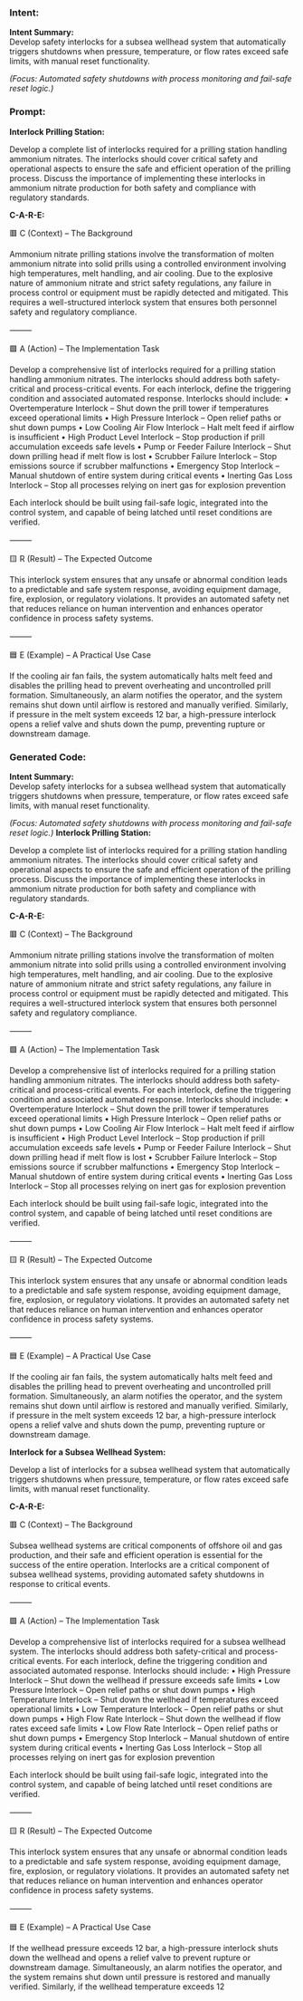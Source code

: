 ### Intent:
**Intent Summary:**  
Develop safety interlocks for a subsea wellhead system that automatically triggers shutdowns when pressure, temperature, or flow rates exceed safe limits, with manual reset functionality.  

*(Focus: Automated safety shutdowns with process monitoring and fail-safe reset logic.)*

### Prompt:
**Interlock Prilling Station:**

Develop a complete list of interlocks required for a prilling station handling ammonium nitrates. The interlocks should cover critical safety and operational aspects to ensure the safe and efficient operation of the prilling process. Discuss the importance of implementing these interlocks in ammonium nitrate production for both safety and compliance with regulatory standards.

**C-A-R-E:**

🟥 C (Context) – The Background

Ammonium nitrate prilling stations involve the transformation of molten ammonium nitrate into solid prills using a controlled environment involving high temperatures, melt handling, and air cooling. Due to the explosive nature of ammonium nitrate and strict safety regulations, any failure in process control or equipment must be rapidly detected and mitigated. This requires a well-structured interlock system that ensures both personnel safety and regulatory compliance.

⸻

🟩 A (Action) – The Implementation Task

Develop a comprehensive list of interlocks required for a prilling station handling ammonium nitrates. The interlocks should address both safety-critical and process-critical events. For each interlock, define the triggering condition and associated automated response. Interlocks should include:
	•	Overtemperature Interlock – Shut down the prill tower if temperatures exceed operational limits
	•	High Pressure Interlock – Open relief paths or shut down pumps
	•	Low Cooling Air Flow Interlock – Halt melt feed if airflow is insufficient
	•	High Product Level Interlock – Stop production if prill accumulation exceeds safe levels
	•	Pump or Feeder Failure Interlock – Shut down prilling head if melt flow is lost
	•	Scrubber Failure Interlock – Stop emissions source if scrubber malfunctions
	•	Emergency Stop Interlock – Manual shutdown of entire system during critical events
	•	Inerting Gas Loss Interlock – Stop all processes relying on inert gas for explosion prevention

Each interlock should be built using fail-safe logic, integrated into the control system, and capable of being latched until reset conditions are verified.

⸻

🟨 R (Result) – The Expected Outcome

This interlock system ensures that any unsafe or abnormal condition leads to a predictable and safe system response, avoiding equipment damage, fire, explosion, or regulatory violations. It provides an automated safety net that reduces reliance on human intervention and enhances operator confidence in process safety systems.

⸻

🟦 E (Example) – A Practical Use Case

If the cooling air fan fails, the system automatically halts melt feed and disables the prilling head to prevent overheating and uncontrolled prill formation. Simultaneously, an alarm notifies the operator, and the system remains shut down until airflow is restored and manually verified. Similarly, if pressure in the melt system exceeds 12 bar, a high-pressure interlock opens a relief valve and shuts down the pump, preventing rupture or downstream damage.

### Generated Code:
**Intent Summary:**  
Develop safety interlocks for a subsea wellhead system that automatically triggers shutdowns when pressure, temperature, or flow rates exceed safe limits, with manual reset functionality.  

*(Focus: Automated safety shutdowns with process monitoring and fail-safe reset logic.)*
**Interlock Prilling Station:**

Develop a complete list of interlocks required for a prilling station handling ammonium nitrates. The interlocks should cover critical safety and operational aspects to ensure the safe and efficient operation of the prilling process. Discuss the importance of implementing these interlocks in ammonium nitrate production for both safety and compliance with regulatory standards.

**C-A-R-E:**

🟥 C (Context) – The Background

Ammonium nitrate prilling stations involve the transformation of molten ammonium nitrate into solid prills using a controlled environment involving high temperatures, melt handling, and air cooling. Due to the explosive nature of ammonium nitrate and strict safety regulations, any failure in process control or equipment must be rapidly detected and mitigated. This requires a well-structured interlock system that ensures both personnel safety and regulatory compliance.

⸻

🟩 A (Action) – The Implementation Task

Develop a comprehensive list of interlocks required for a prilling station handling ammonium nitrates. The interlocks should address both safety-critical and process-critical events. For each interlock, define the triggering condition and associated automated response. Interlocks should include:
	•	Overtemperature Interlock – Shut down the prill tower if temperatures exceed operational limits
	•	High Pressure Interlock – Open relief paths or shut down pumps
	•	Low Cooling Air Flow Interlock – Halt melt feed if airflow is insufficient
	•	High Product Level Interlock – Stop production if prill accumulation exceeds safe levels
	•	Pump or Feeder Failure Interlock – Shut down prilling head if melt flow is lost
	•	Scrubber Failure Interlock – Stop emissions source if scrubber malfunctions
	•	Emergency Stop Interlock – Manual shutdown of entire system during critical events
	•	Inerting Gas Loss Interlock – Stop all processes relying on inert gas for explosion prevention

Each interlock should be built using fail-safe logic, integrated into the control system, and capable of being latched until reset conditions are verified.

⸻

🟨 R (Result) – The Expected Outcome

This interlock system ensures that any unsafe or abnormal condition leads to a predictable and safe system response, avoiding equipment damage, fire, explosion, or regulatory violations. It provides an automated safety net that reduces reliance on human intervention and enhances operator confidence in process safety systems.

⸻

🟦 E (Example) – A Practical Use Case

If the cooling air fan fails, the system automatically halts melt feed and disables the prilling head to prevent overheating and uncontrolled prill formation. Simultaneously, an alarm notifies the operator, and the system remains shut down until airflow is restored and manually verified. Similarly, if pressure in the melt system exceeds 12 bar, a high-pressure interlock opens a relief valve and shuts down the pump, preventing rupture or downstream damage.

**Interlock for a Subsea Wellhead System:**

Develop a list of interlocks for a subsea wellhead system that automatically triggers shutdowns when pressure, temperature, or flow rates exceed safe limits, with manual reset functionality.

**C-A-R-E:**

🟥 C (Context) – The Background

Subsea wellhead systems are critical components of offshore oil and gas production, and their safe and efficient operation is essential for the success of the entire operation. Interlocks are a critical component of subsea wellhead systems, providing automated safety shutdowns in response to critical events.

⸻

🟩 A (Action) – The Implementation Task

Develop a comprehensive list of interlocks required for a subsea wellhead system. The interlocks should address both safety-critical and process-critical events. For each interlock, define the triggering condition and associated automated response. Interlocks should include:
	•	High Pressure Interlock – Shut down the wellhead if pressure exceeds safe limits
	•	Low Pressure Interlock – Open relief paths or shut down pumps
	•	High Temperature Interlock – Shut down the wellhead if temperatures exceed operational limits
	•	Low Temperature Interlock – Open relief paths or shut down pumps
	•	High Flow Rate Interlock – Shut down the wellhead if flow rates exceed safe limits
	•	Low Flow Rate Interlock – Open relief paths or shut down pumps
	•	Emergency Stop Interlock – Manual shutdown of entire system during critical events
	•	Inerting Gas Loss Interlock – Stop all processes relying on inert gas for explosion prevention

Each interlock should be built using fail-safe logic, integrated into the control system, and capable of being latched until reset conditions are verified.

⸻

🟨 R (Result) – The Expected Outcome

This interlock system ensures that any unsafe or abnormal condition leads to a predictable and safe system response, avoiding equipment damage, fire, explosion, or regulatory violations. It provides an automated safety net that reduces reliance on human intervention and enhances operator confidence in process safety systems.

⸻

🟦 E (Example) – A Practical Use Case

If the wellhead pressure exceeds 12 bar, a high-pressure interlock shuts down the wellhead and opens a relief valve to prevent rupture or downstream damage. Simultaneously, an alarm notifies the operator, and the system remains shut down until pressure is restored and manually verified. Similarly, if the wellhead temperature exceeds 12
